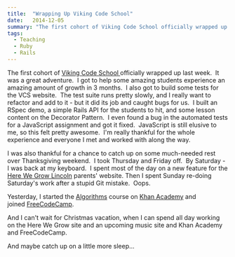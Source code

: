 ```yaml
---
title:  "Wrapping Up Viking Code School"
date:   2014-12-05
summary: "The first cohort of Viking Code School officially wrapped up last week.  It was a great adventure.  I got to help some amazing students experience an amazing amount of growth in 3 months.  I also got to build some tests for the VCS website..."
tags: 
  - Teaching
  - Ruby
  - Rails
---
```

The first cohort of <a title="Viking Code School website" href="http://www.vikingcodeschool.com/" target="_blank">Viking Code School </a>officially wrapped up last week.  It was a great adventure.  I got to help some amazing students experience an amazing amount of growth in 3 months.  I also got to build some tests for the VCS website.  The test suite runs pretty slowly, and I really want to refactor and add to it - but it did its job and caught bugs for us.  I built an RSpec demo, a simple Rails API for the students to hit, and some lesson content on the Decorator Pattern.  I even found a bug in the automated tests for a JavaScript assignment and got it fixed.  JavaScript is still elusive to me, so this felt pretty awesome.  I'm really thankful for the whole experience and everyone I met and worked with along the way.

I was also thankful for a chance to catch up on some much-needed rest over Thanksgiving weekend.  I took Thursday and Friday off.  By Saturday - I was back at my keyboard.  I spent most of the day on a new feature for the <a title="Here We Grow Preschool site" href="http://www.herewegrowlincoln.com/" target="_blank">Here We Grow Lincoln</a> parents' website. Then I spent Sunday re-doing Saturday's work after a stupid Git mistake.  Oops.

Yesterday, I started the <a title="Algorithms Course on Khan Academy" href="https://www.khanacademy.org/computing/computer-science/algorithms" target="_blank">Algorithms</a> course on <a title="Khan Academy" href="https://www.khanacademy.org/" target="_blank">Khan Academy</a> and joined <a title="Free Code Camp" href="http://www.freecodecamp.com/" target="_blank">FreeCodeCamp</a>.

And I can't wait for Christmas vacation, when I can spend all day working on the Here We Grow site and an upcoming music site and Khan Academy and FreeCodeCamp.

And maybe catch up on a little more sleep...